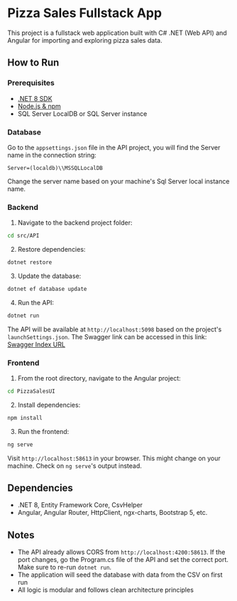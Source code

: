 # Pizza Sales Fullstack App

This project is a fullstack web application built with C# .NET (Web API) and Angular for importing and exploring pizza sales data.

## How to Run

### Prerequisites
- [.NET 8 SDK](https://dotnet.microsoft.com/en-us/download/dotnet/8.0)
- [Node.js & npm](https://nodejs.org/)
- SQL Server LocalDB or SQL Server instance

### Database
Go to the `appsettings.json` file in the API project, you will find the Server name in the connection string:

`Server=(localdb)\\MSSQLLocalDB`

Change the server name based on your machine's Sql Server local instance name.

### Backend
1. Navigate to the backend project folder:
```bash
cd src/API
```
2. Restore dependencies:
```bash
dotnet restore
```
3. Update the database:
```bash
dotnet ef database update
```
4. Run the API:
```bash
dotnet run
```

The API will be available at `http://localhost:5098` based on the project's `launchSettings.json`.
The Swagger link can be accessed in this link: [Swagger Index URL](http://localhost:5098/swagger/index.html)

### Frontend
1. From the root directory, navigate to the Angular project:
```bash
cd PizzaSalesUI
```
2. Install dependencies:
```bash
npm install
```
3. Run the frontend:
```bash
ng serve
```
Visit `http://localhost:58613` in your browser. This might change on your machine. Check on `ng serve`'s output instead.

## Dependencies
- .NET 8, Entity Framework Core, CsvHelper
- Angular, Angular Router, HttpClient, ngx-charts, Bootstrap 5, etc.

## Notes
- The API already allows CORS from `http://localhost:4200:58613`. If the port changes, go the Program.cs file of the API and set the correct port. Make sure to re-run `dotnet run`.
- The application will seed the database with data from the CSV on first run
- All logic is modular and follows clean architecture principles
